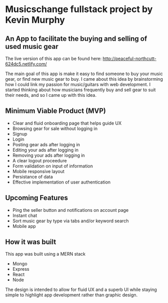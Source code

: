 # Musicschange fullstack project by Kevin Murphy

## An App to facilitate the buying and selling of used music gear

The live version of this app can be found here: http://peaceful-northcutt-624dc5.netlify.com/

The main goal of this app is make it easy to find someone to buy your music gear, or find new music gear to buy.
I came about this idea by brainstorming how I could link my passion for music/guitars with web development.
I started thinking about how musicians frequently buy and sell gear to suit their needs, and so I came up with this idea.

## Minimum Viable Product (MVP)
* Clear and fluid onboarding page that helps guide UX
* Browsing gear for sale without logging in
* Signup
* Login
* Posting gear ads after logging in
* Editing your ads after logging in
* Removing your ads after logging in
* A clear logout proceedure
* Form validation on input of information
* Mobile responsive layout
* Persistance of data
* Effective implementation of user authentication

## Upcoming Features
* Ping the seller button and notifications on account page
* Instant chat
* Sort music gear by type via tabs and/or keyword search
* Mobile app

## How it was built
This app was built using a MERN stack
* Mongo
* Express
* React
* Node

The design is intended to allow for fluid UX and a superb UI while staying simple to highlight app development rather than graphic design.